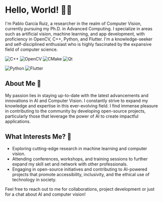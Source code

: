 # Hello, World! 👋🏼

I'm Pablo García Ruiz, a researcher in the realm of Computer Vision, currently pursuing my Ph.D. in Advanced Computing. I specialize in areas such as artificial vision, machine learning, and app development, with proficiency in OpenCV, C++, Python, and Flutter. I'm a knowledge-seeker and self-disciplined enthusiast who is highly fascinated by the expansive field of computer science.

![C++](https://img.shields.io/badge/-C++-00599C?style=flat-square&logo=c)
![OpenCV](https://img.shields.io/badge/-OpenCV-5C3EE8?style=flat-square&logo=OpenCV)
![CMake](https://img.shields.io/badge/CMake-%23008FBA.svg?style=for-the-badge&logo=cmake&logoColor=white)
![Qt](https://img.shields.io/badge/Qt-%23217346.svg?style=for-the-badge&logo=Qt&logoColor=white)

![Python](https://img.shields.io/badge/-Python-black?style=flat-square&logo=Python)
![Flutter](https://img.shields.io/badge/-Flutter-02569B?style=flat-square&logo=flutter)

## About Me 🚀

My passion lies in staying up-to-date with the latest advancements and innovations in AI and Computer Vision. I constantly strive to expand my knowledge and expertise in this ever-evolving field. I find immense pleasure in contributing to the community by developing open-source projects, particularly those that leverage the power of AI to create impactful applications.

## What Interests Me? 🤔

- Exploring cutting-edge research in machine learning and computer vision.
- Attending conferences, workshops, and training sessions to further expand my skill set and network with other professionals.
- Engaging in open-source initiatives and contributing to AI-powered projects that promote accessibility, inclusivity, and the ethical use of technology in society.

Feel free to reach out to me for collaborations, project development or just for a chat about AI and computer vision! 
